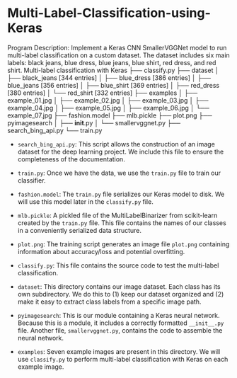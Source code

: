 # Multi-Label-Classification-using-Keras
Program Description: Implement a Keras CNN SmallerVGGNet model to run multi-label classification on a custom dataset. The dataset includes six main labels: black jeans, blue dress, blue jeans, blue shirt, red dress, and red shirt.
Multi-label classification with Keras
├── classify.py
├── dataset
│   ├── black_jeans [344 entries]
│   ├── blue_dress [386 entries]
│   ├── blue_jeans [356 entries]
│   ├── blue_shirt [369 entries]
│   ├── red_dress [380 entries]
│   └── red_shirt [332 entries]
├── examples
│   ├── example_01.jpg
│   ├── example_02.jpg
│   ├── example_03.jpg
│   ├── example_04.jpg
│   ├── example_05.jpg
│   ├── example_06.jpg
│   └── example_07.jpg
├── fashion.model
├── mlb.pickle
├── plot.png
├── pyimagesearch
│   ├── __init__.py
│   └── smallervggnet.py
├── search_bing_api.py
└── train.py
- `search_bing_api.py`: This script allows the construction of an image dataset for the deep learning project. We include this file to ensure the completeness of the documentation.

- `train.py`: Once we have the data, we use the `train.py` file to train our classifier.

- `fashion.model`: The `train.py` file serializes our Keras model to disk. We will use this model later in the `classify.py` file.

- `mlb.pickle`: A pickled file of the MultiLabelBinarizer from scikit-learn created by the `train.py` file. This file contains the names of our classes in a conveniently serialized data structure.

- `plot.png`: The training script generates an image file `plot.png` containing information about accuracy/loss and potential overfitting.

- `classify.py`: This file contains the source code to test the multi-label classification.

- `dataset`: This directory contains our image dataset. Each class has its own subdirectory. We do this to (1) keep our dataset organized and (2) make it easy to extract class labels from a specific image path.

- `pyimagesearch`: This is our module containing a Keras neural network. Because this is a module, it includes a correctly formatted `__init__.py` file. Another file, `smallervggnet.py`, contains the code to assemble the neural network.

- `examples`: Seven example images are present in this directory. We will use `classify.py` to perform multi-label classification with Keras on each example image.
